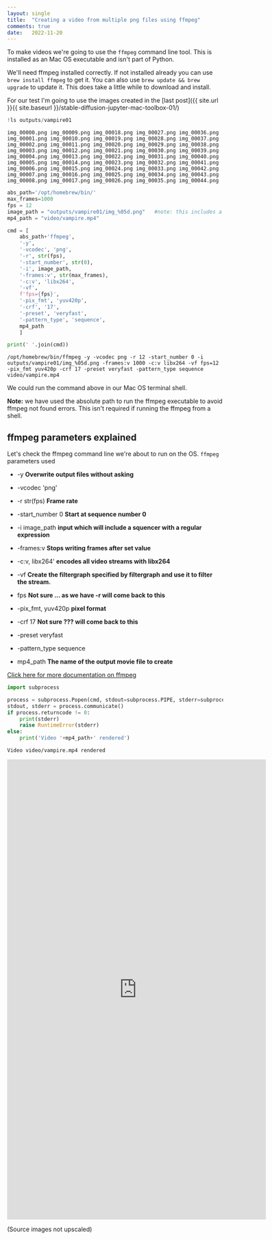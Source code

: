 ```yaml
---
layout: single
title:  "Creating a video from multiple png files using ffmpeg"
comments: true
date:   2022-11-20
---
```


To make videos we're going to use the `ffmpeg` command line tool.  This is installed as an Mac OS executable and isn't part of Python.

We'll need ffmpeg installed correctly. If not installed already you can use `brew install ffmpeg` to get it.  You can also use `brew update && brew upgrade` to update it. This does take a little while to download and install.

For our test I'm going to use the images created in the [last post]({{ site.url }}{{ site.baseurl }}/stable-diffusion-jupyter-mac-toolbox-01/)

```python
!ls outputs/vampire01
```

    img_00000.png img_00009.png img_00018.png img_00027.png img_00036.png
    img_00001.png img_00010.png img_00019.png img_00028.png img_00037.png
    img_00002.png img_00011.png img_00020.png img_00029.png img_00038.png
    img_00003.png img_00012.png img_00021.png img_00030.png img_00039.png
    img_00004.png img_00013.png img_00022.png img_00031.png img_00040.png
    img_00005.png img_00014.png img_00023.png img_00032.png img_00041.png
    img_00006.png img_00015.png img_00024.png img_00033.png img_00042.png
    img_00007.png img_00016.png img_00025.png img_00034.png img_00043.png
    img_00008.png img_00017.png img_00026.png img_00035.png img_00044.png



```python
abs_path='/opt/homebrew/bin/'
max_frames=1000
fps = 12
image_path = "outputs/vampire01/img_%05d.png"   #note: this includes a regular expression to define the sequencing as xxxxx (5 digits).
mp4_path = "video/vampire.mp4"
```


```python
cmd = [
    abs_path+'ffmpeg',
    '-y',
    '-vcodec', 'png',
    '-r', str(fps),
    '-start_number', str(0),
    '-i', image_path,
    '-frames:v', str(max_frames),
    '-c:v', 'libx264',
    '-vf',
    f'fps={fps}',
    '-pix_fmt', 'yuv420p',
    '-crf', '17',
    '-preset', 'veryfast',
    '-pattern_type', 'sequence',
    mp4_path
    ]

print(' '.join(cmd))
```

    /opt/homebrew/bin/ffmpeg -y -vcodec png -r 12 -start_number 0 -i outputs/vampire01/img_%05d.png -frames:v 1000 -c:v libx264 -vf fps=12 -pix_fmt yuv420p -crf 17 -preset veryfast -pattern_type sequence video/vampire.mp4


We could run the command above in our Mac OS terminal shell.

**Note:** we have used the absolute path to run the ffmpeg executable to avoid ffmpeg not found errors.  This isn't required if running the ffmpeg from a shell.

## ffmpeg parameters explained

Let's check the ffmpeg command line we're about to run on the OS. `ffmpeg` parameters used


- -y **Overwrite output files without asking**

- -vcodec 'png'

- -r str(fps) **Frame rate**

- -start_number 0 **Start at sequence number 0**

- -i image_path **input which will include a squencer with a regular expression**

- -frames:v **Stops writing frames after set value**

- -c:v, libx264' **encodes all video streams with libx264**

- -vf **Create the filtergraph specified by filtergraph and use it to filter the stream.**

- fps **Not sure ... as we have -r will come back to this**

- -pix_fmt, yuv420p **pixel format**

- -crf 17 **Not sure ??? will come back to this**

- -preset veryfast

- -pattern_type sequence

- mp4_path  **The name of the output movie file to create** 

[Click here for more documentation on ffmpeg](https://ffmpeg.org/ffmpeg.html)


```python
import subprocess
```


```python
process = subprocess.Popen(cmd, stdout=subprocess.PIPE, stderr=subprocess.PIPE)
stdout, stderr = process.communicate()
if process.returncode != 0:
    print(stderr)
    raise RuntimeError(stderr)
else:
    print('Video '+mp4_path+' rendered')
```

    Video video/vampire.mp4 rendered


<iframe width="604" height="1074" src="https://www.youtube.com/embed/xtmSAvpopek" title="Vampire AI Art 01 (embedded)" frameborder="0" allow="accelerometer; autoplay; clipboard-write; encrypted-media; gyroscope; picture-in-picture" allowfullscreen></iframe>

(Source images not upscaled)

